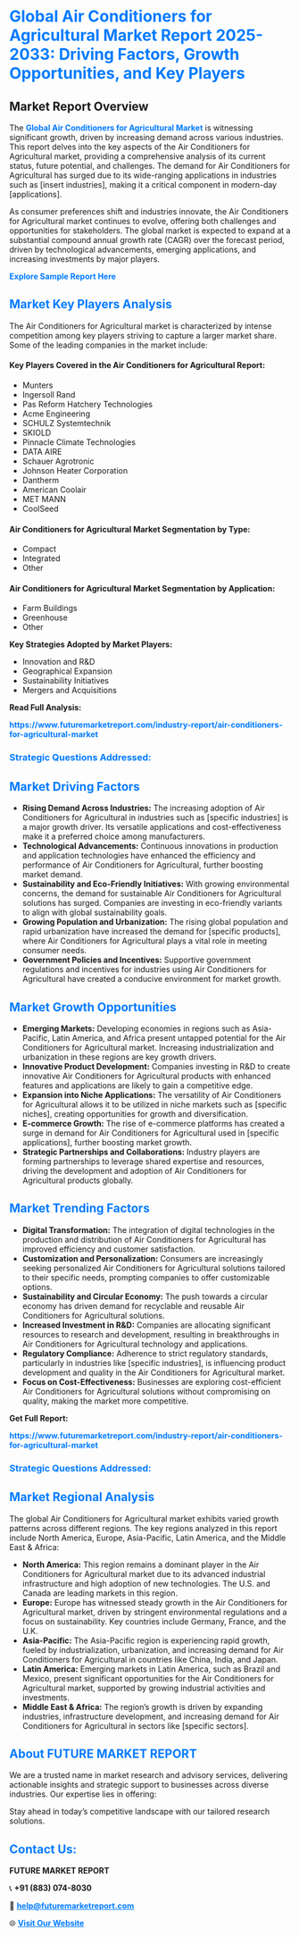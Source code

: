 <h1 style="color: #007BFF;">Global Air Conditioners for Agricultural Market Report 2025-2033: Driving Factors, Growth Opportunities, and Key Players</h1>

<section id="overview">
<h2>Market Report Overview</h2>
<p>The <a href="https://www.futuremarketreport.com/industry-report/air-conditioners-for-agricultural-market" style="color: #007BFF; text-decoration: none;"><strong>Global Air Conditioners for Agricultural Market</strong></a> is witnessing significant growth, driven by increasing demand across various industries. This report delves into the key aspects of the Air Conditioners for Agricultural market, providing a comprehensive analysis of its current status, future potential, and challenges. The demand for Air Conditioners for Agricultural has surged due to its wide-ranging applications in industries such as [insert industries], making it a critical component in modern-day [applications].</p>
<p>As consumer preferences shift and industries innovate, the Air Conditioners for Agricultural market continues to evolve, offering both challenges and opportunities for stakeholders. The global market is expected to expand at a substantial compound annual growth rate (CAGR) over the forecast period, driven by technological advancements, emerging applications, and increasing investments by major players.</p>
</section>

<section id="overview">
<p><a href="https://www.futuremarketreport.com/request-sample/reportId=62800" style="color: #007BFF; text-decoration: none;"><strong>Explore Sample Report Here</strong></a></p>
</section>

<section id="key-players">
<h2 style="color: #007BFF;">Market Key Players Analysis</h2>
<p>The Air Conditioners for Agricultural market is characterized by intense competition among key players striving to capture a larger market share. Some of the leading companies in the market include:</p>
<h4>Key Players Covered in the Air Conditioners for Agricultural Report:</h4>
<ul><li>Munters</li><li>Ingersoll Rand</li><li>Pas Reform Hatchery Technologies</li><li>Acme Engineering</li><li>SCHULZ Systemtechnik</li><li>SKIOLD</li><li>Pinnacle Climate Technologies</li><li>DATA AIRE</li><li>Schauer Agrotronic</li><li>Johnson Heater Corporation</li><li>Dantherm</li><li>American Coolair</li><li>MET MANN</li><li>CoolSeed</li></ul>
<h4>Air Conditioners for Agricultural Market Segmentation by Type:</h4>
<ul><li>Compact</li><li>Integrated</li><li>Other</li></ul>

<h4>Air Conditioners for Agricultural Market Segmentation by Application:</h4>
<ul><li>Farm Buildings</li><li>Greenhouse</li><li>Other</li></ul>
<p><strong>Key Strategies Adopted by Market Players:</strong></p>
<ul>
<li>Innovation and R&D</li>
<li>Geographical Expansion</li>
<li>Sustainability Initiatives</li>
<li>Mergers and Acquisitions</li>
</ul>
</section>

<section>
<p><strong>Read Full Analysis: </strong></p><a href="https://www.futuremarketreport.com/industry-report/air-conditioners-for-agricultural-market" style="color: #007BFF; text-decoration: none;"><strong>https://www.futuremarketreport.com/industry-report/air-conditioners-for-agricultural-market</strong></a>
<h3 style="color: #007BFF;">Strategic Questions Addressed:</h3>
</section>

<section id="driving-factors">
<h2 style="color: #007BFF;">Market Driving Factors</h2>
<ul>
<li><strong>Rising Demand Across Industries:</strong> The increasing adoption of Air Conditioners for Agricultural in industries such as [specific industries] is a major growth driver. Its versatile applications and cost-effectiveness make it a preferred choice among manufacturers.</li>
<li><strong>Technological Advancements:</strong> Continuous innovations in production and application technologies have enhanced the efficiency and performance of Air Conditioners for Agricultural, further boosting market demand.</li>
<li><strong>Sustainability and Eco-Friendly Initiatives:</strong> With growing environmental concerns, the demand for sustainable Air Conditioners for Agricultural solutions has surged. Companies are investing in eco-friendly variants to align with global sustainability goals.</li>
<li><strong>Growing Population and Urbanization:</strong> The rising global population and rapid urbanization have increased the demand for [specific products], where Air Conditioners for Agricultural plays a vital role in meeting consumer needs.</li>
<li><strong>Government Policies and Incentives:</strong> Supportive government regulations and incentives for industries using Air Conditioners for Agricultural have created a conducive environment for market growth.</li>
</ul>
</section>

<section id="growth-opportunities">
<h2 style="color: #007BFF;">Market Growth Opportunities</h2>
<ul>
<li><strong>Emerging Markets:</strong> Developing economies in regions such as Asia-Pacific, Latin America, and Africa present untapped potential for the Air Conditioners for Agricultural market. Increasing industrialization and urbanization in these regions are key growth drivers.</li>
<li><strong>Innovative Product Development:</strong> Companies investing in R&D to create innovative Air Conditioners for Agricultural products with enhanced features and applications are likely to gain a competitive edge.</li>
<li><strong>Expansion into Niche Applications:</strong> The versatility of Air Conditioners for Agricultural allows it to be utilized in niche markets such as [specific niches], creating opportunities for growth and diversification.</li>
<li><strong>E-commerce Growth:</strong> The rise of e-commerce platforms has created a surge in demand for Air Conditioners for Agricultural used in [specific applications], further boosting market growth.</li>
<li><strong>Strategic Partnerships and Collaborations:</strong> Industry players are forming partnerships to leverage shared expertise and resources, driving the development and adoption of Air Conditioners for Agricultural products globally.</li>
</ul>
</section>

<section id="trending-factors">
<h2 style="color: #007BFF;">Market Trending Factors</h2>
<ul>
<li><strong>Digital Transformation:</strong> The integration of digital technologies in the production and distribution of Air Conditioners for Agricultural has improved efficiency and customer satisfaction.</li>
<li><strong>Customization and Personalization:</strong> Consumers are increasingly seeking personalized Air Conditioners for Agricultural solutions tailored to their specific needs, prompting companies to offer customizable options.</li>
<li><strong>Sustainability and Circular Economy:</strong> The push towards a circular economy has driven demand for recyclable and reusable Air Conditioners for Agricultural solutions.</li>
<li><strong>Increased Investment in R&D:</strong> Companies are allocating significant resources to research and development, resulting in breakthroughs in Air Conditioners for Agricultural technology and applications.</li>
<li><strong>Regulatory Compliance:</strong> Adherence to strict regulatory standards, particularly in industries like [specific industries], is influencing product development and quality in the Air Conditioners for Agricultural market.</li>
<li><strong>Focus on Cost-Effectiveness:</strong> Businesses are exploring cost-efficient Air Conditioners for Agricultural solutions without compromising on quality, making the market more competitive.</li>
</ul>
</section>

<section>
<p><strong>Get Full Report: </strong></p><a href="https://www.futuremarketreport.com/industry-report/air-conditioners-for-agricultural-market" style="color: #007BFF; text-decoration: none;"><strong>https://www.futuremarketreport.com/industry-report/air-conditioners-for-agricultural-market</strong></a>
<h3 style="color: #007BFF;">Strategic Questions Addressed:</h3>
</section>


<section id="regional-analysis">
<h2 style="color: #007BFF;">Market Regional Analysis</h2>
<p>The global Air Conditioners for Agricultural market exhibits varied growth patterns across different regions. The key regions analyzed in this report include North America, Europe, Asia-Pacific, Latin America, and the Middle East & Africa:</p>
<ul>
<li><strong>North America:</strong> This region remains a dominant player in the Air Conditioners for Agricultural market due to its advanced industrial infrastructure and high adoption of new technologies. The U.S. and Canada are leading markets in this region.</li>
<li><strong>Europe:</strong> Europe has witnessed steady growth in the Air Conditioners for Agricultural market, driven by stringent environmental regulations and a focus on sustainability. Key countries include Germany, France, and the U.K.</li>
<li><strong>Asia-Pacific:</strong> The Asia-Pacific region is experiencing rapid growth, fueled by industrialization, urbanization, and increasing demand for Air Conditioners for Agricultural in countries like China, India, and Japan.</li>
<li><strong>Latin America:</strong> Emerging markets in Latin America, such as Brazil and Mexico, present significant opportunities for the Air Conditioners for Agricultural market, supported by growing industrial activities and investments.</li>
<li><strong>Middle East & Africa:</strong> The region’s growth is driven by expanding industries, infrastructure development, and increasing demand for Air Conditioners for Agricultural in sectors like [specific sectors].</li>
</ul>
</section>

<footer>
<h2 style="color: #007BFF;">About FUTURE MARKET REPORT</h2>
<p>We are a trusted name in market research and advisory services, delivering actionable insights and strategic support to businesses across diverse industries. Our expertise lies in offering:</p>

<p>Stay ahead in today’s competitive landscape with our tailored research solutions.</p>

<h2 style="color: #007BFF;">Contact Us:</h2>
<p><strong>FUTURE MARKET REPORT</strong></p>
<p>📞 <strong>+91 (883) 074-8030</strong></p>
<p>📧 <strong><a href="mailto:help@futuremarketreport.com" style="color: #007BFF;">help@futuremarketreport.com</a></strong></p>
<p>🌐 <strong><a href="https://www.futuremarketreport.com/" style="color: #007BFF;">Visit Our Website</a></strong></p>
</footer>